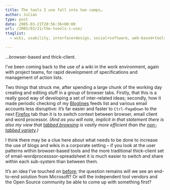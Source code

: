 ```yaml
---
title: The tools I use fall into two camps…
author: Julian
type: post
date: 2005-03-21T20:56:36+00:00
url: /2005/03/21/the-toools-i-use/
ttaglist:
  - wiki, usability, interface+design, social+software, web-based+tools

---
```

&#8230;browser-based and thick-client.

I&#8217;ve been coming back to the use of a wiki in the work environment, again with project teams, for rapid development of specifications and management of action lists.

Two things that struck me, after spending a large chunk of the working day creating and editing stuff in a group of browser tabs. Firstly, that this is a really good way of developing a set of inter-related ideas; secondly, how it made periodic checking of my [Bloglines][1] feeds list and various email accounts less disruptive: it&#8217;s far easier and faster to `Ctrl-PageDown` to the next [Firefox][2] tab than it is to switch context between browser, email client and word processor. _(And as you will note, implicit in that statement there is also my view that [tabbed browsing][3] is vastly more efficient than the [non-tabbed variety][4].)_

I think there may be a clue here about what needs to be done to increase the use of blogs and wikis in a corporate setting &#8211; if you look at the user patterns within browser-based tools and the more traditional thick-client set of email-wordprocesssor-spreadsheet it is much easier to switch and share within each sub-system than between them.

It&#8217;s an idea I&#8217;ve touched on [before][5]; the question remains will we see an end-to-end solution from Microsoft? Or will the independent tool vendors and the Open Source community be able to come up with something first?

 [1]: http://www.bloglines.com/public/synesthesia
 [2]: http://www.mozilla.org/products/firefox/
 [3]: http://www.mozilla.org/products/firefox/tabbed-browsing.html
 [4]: http://www.microsoft.com/windows/ie/default.mspx
 [5]: https://www.synesthesia.co.uk/wiki/IntraBliki.UsersCanKeepTheirExistingTools
